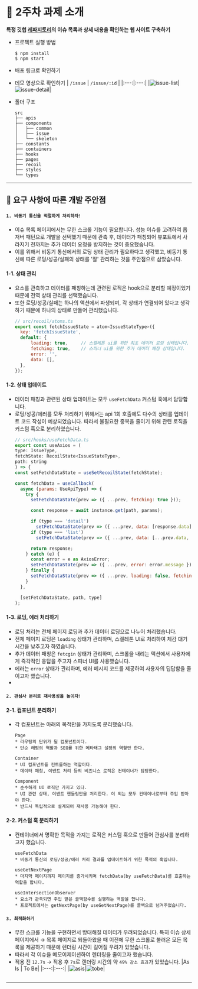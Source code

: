 # 📝 2주차 과제 소개
**특정 깃헙 [레파지토리](https://github.com/facebook/react/issues)의 이슈 목록과 상세 내용을 확인하는 웹 사이트 구축하기**
* 프로젝트 실행 방법
  ```
  $ npm install
  $ npm start
  ```
* 배포 링크로 확인하기
* 데모 영상으로 확인하기
  | `/issue` | `/issue/:id` |
  |:---:|:---:|
  |![issue-list](https://github.com/Aroma-oh/pre-onboarding-12th-2-11/assets/115550622/48700c27-3415-445f-a02f-df911bdad0a8)|![issue-detail](https://github.com/Aroma-oh/pre-onboarding-12th-2-11/assets/115550622/1407219c-aff7-4881-9826-a5d58661d4f3)|


* 폴더 구조
  ```
  src
  ├── apis
  ├── components
  │   ├── common
  │   ├── issue
  │   └── skeleton
  ├── constants
  ├── containers
  ├── hooks
  ├── pages
  ├── recoil
  ├── styles
  └── types
  ```
----
## 🤔 요구 사항에 따른 개발 주안점
#### `1. 비동기 통신을 적절하게 처리하자!`
* 이슈 목록 페이지에서는 무한 스크롤 기능이 필요합니다. 성능 이슈를 고려하여 옵저버 패턴으로 개발을 선택했기 때문에 관측 후, 데이터가 패칭되어 뷰포트에서 사라지기 전까지는 추가 데이터 요청을 방지하는 것이 중요했습니다. 
* 이를 위해서 비동기 통신에서의 로딩 상태 관리가 필요하다고 생각했고, 비동기 통신에 따른 로딩/성공/실패의 상태를 '잘' 관리하는 것을 주안점으로 삼았습니다. 

#### 1-1. 상태 관리
* 요소를 관측하고 데이터를 패칭하는데 관련된 로직은 hook으로 분리할 예정이었기 때문에 전역 상태 관리를 선택했습니다.
* 또한 로딩/성공/실패는 하나의 액션에서 파생되며, 각 상태가 연결되어 있다고 생각하기 때문에 하나의 상태로 만들어 관리했습니다.
  ```js
  // src/recoil/atoms.ts
  export const fetchIssueState = atom<IssueStateType>({
    key: 'fetchIssueState',
    default: {
        loading: true,     // 스켈레톤 ui를 위한 최초 데이터 로딩 상태입니다. 
        fetching: true,    // 스피너 ui를 위한 추가 데이터 패칭 상태입니다. 
        error: '',
        data: [],
    },
  });
  ```
#### 1-2. 상태 업데이트
* 데이터 패칭과 관련된 상태 업데이트는 모두 `useFetchData` 커스텀 훅에서 담당합니다. 
* 로딩/성공/에러를 모두 처리하기 위해서는 api 1회 호출에도 다수의 상태를 업데이트 코드 작성이 예상되었습니다. 따라서 불필요한 중복을 줄이기 위해 관련 로직을 커스텀 훅으로 분리하였습니다.
  ```js
  // src/hooks/useFetchData.ts
  export const useAxios = (
  type: IssueType,
  fetchState: RecoilState<IssueStateType>,
  path: string
  ) => {
  const setFetchDataState = useSetRecoilState(fetchState);

  const fetchData = useCallback(
    async (params: UseApiType) => {
      try {
        setFetchDataState(prev => ({ ...prev, fetching: true }));

        const response = await instance.get(path, params);

        if (type === 'detail')
          setFetchDataState(prev => ({ ...prev, data: [response.data] }));
        if (type === 'list')
          setFetchDataState(prev => ({ ...prev, data: [...prev.data, ...response.data] }));

        return response;
      } catch (e) {
        const error = e as AxiosError;
        setFetchDataState(prev => ({ ...prev, error: error.message }));
      } finally {
        setFetchDataState(prev => ({ ...prev, loading: false, fetching: false }));
      }
    },

    [setFetchDataState, path, type]
  );
  ```

#### 1-3. 로딩, 에러 처리하기 
* 로딩 처리는 전체 페이지 로딩과 추가 데이터 로딩으로 나누어 처리했습니다.
* 전체 페이지 로딩은 `loading` 상태가 관리하며, 스켈레톤 UI로 처리하여 체감 대기 시간을 낮추고자 하였습니다.
* 추가 데이터 패칭은 `fetcgin` 상태가 관리하며, 스크롤을 내리는 액션에서 사용자에게 즉각적인 응답을 주고자 스피너 UI를 사용했습니다.
* 에러는 `error` 상태가 관리하며, 에러 메시지 코드를 제공하여 사용자의 딥답함을 줄이고자 했습니다.
* 
#### `2. 관심사 분리로 재사용성을 높이자!`
#### 2-1. 컴포넌트 분리하기
* 각 컴포넌트는 아래의 목적만을 가지도록 분리했습니다.
  ```
  Page
  * 라우팅의 단위가 될 컴포넌트이다.
  * 단순 래핑의 역할과 SEO를 위한 메타태그 설정의 역할만 한다.

  Container
  * UI 컴포넌트를 컨트롤하는 역할이다.
  * 데이터 패칭, 이벤트 처리 등의 비즈니스 로직은 컨테이너가 담당한다.

  Component
  * 순수하게 UI 로직만 가지고 있다.
  * UI 관련 상태, 이벤트 핸들링만을 처리한다. 이 외는 모두 컨테이너로부터 주입 받아야 한다.
  * 반드시 독립적으로 설계되어 재사용 가능해야 한다.
  ```
#### 2-2. 커스텀 훅 분리하기
* 컨테이너에서 명확한 목적을 가지는 로직은 커스텀 훅으로 만들어 관심사를 분리하고자 했습니다.
  ```
  useFetchData
  * 비동기 통신의 로딩/성공/에러 처리 결과를 업데이트하기 위한 목적의 훅입니다.

  useGetNextPage
  * 마지막 페이지까지 페이지를 증가시키며 fetchData(by useFetchData)를 호출하는 역할을 합니다.

  useIntersectionObserver
  * 요소가 관측되면 주입 받은 콜백함수를 실행하는 역할을 합니다.
  * 프로젝트에서는 getNextPage(by useGetNextPage)를 콜백으로 넘겨주었습니다. 
  ```

#### `3. 최적화하기`
* 무한 스크롤 기능을 구현하면서 방대해질 데이터가 우려되었습니다. 특히 이슈 상세 페이지에서 → 목록 페이지로 되돌아왔을 때 이전에 무한 스크롤로 불러온 모든 목록을 제공하기 때문에 렌더링 시간이 길어질 우려가 있었습니다. 
* 따라서 각 이슈을 메모이제이션하여 렌더링을 줄이고자 했습니다.
* 적용 전 `12.7s` → 적용 후 `7s`로 렌더링 시간의 약 `49% 감소 효과`가 있었습니다. 
  |As Is | To Be|
  |:---:|:---:|
  |![asis](https://github.com/Aroma-oh/pre-onboarding-12th-2-11/assets/115550622/082f0123-a91d-4fc5-8ab5-de4b1694ba86)|![tobe](https://github.com/Aroma-oh/pre-onboarding-12th-2-11/assets/115550622/78fea720-f85e-4c43-9466-6a5dd3c3b826)|

## 
---




  
